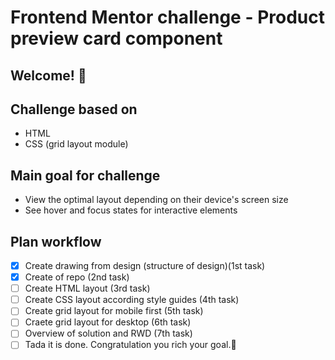 # Frontend Mentor challenge - Product preview card component

## Welcome! 👋

## Challenge based on

- HTML
- CSS (grid layout module)

## Main goal for challenge

- View the optimal layout depending on their device's screen size
- See hover and focus states for interactive elements

## Plan workflow

- [x] Create drawing from design (structure of design)(1st task)
- [x] Create of repo (2nd task)
- [ ] Create HTML layout (3rd task)
- [ ] Create CSS layout according style guides (4th task)
- [ ] Create grid layout for mobile first (5th task)
- [ ] Craete grid layout for desktop (6th task)
- [ ] Overview of solution and RWD (7th task)
- [ ] Tada it is done. Congratulation you rich your goal.🎉
